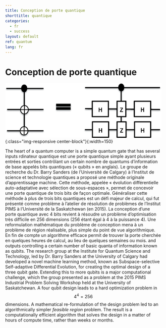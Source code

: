 ```yaml
---
title: Conception de porte quantique
shorttitle: quantique
categories:
  - fr
  - success
layout: default
ref: quantum
lang: fr 
---
```


# Conception de porte quantique

![Qgate](/img/portfolio/QuantumGate.png){:class="img-responsive center-block"}{:width=150}

The heart of a quantum computer is a simple quantum gate that has several inputs
rdinateur quantique est une porte quantique simple ayant plusieurs entrées et
sorties contrôlant un certain nombre de quantums d’information de base appelés
bits quantiques (« qubits » en anglais). Le groupe de recherche du Dr. Barry
Sanders (de l’Université de Calgary) à l’Institut de science et technologie
quantiques a proposé une méthode originale d’apprentissage machine. Cette
méthode, appelée « évolution différentielle auto-adaptative avec sélection de
sous-espaces », permet de concevoir une porte quantique de trois bits de façon
optimale. Généraliser cette méthode à plus de trois bits quantiques est un défi
majeur de calcul, qui fut présenté comme problème à l’atelier de résolution de
problèmes de l’Institut PIMS à l’Université de la Saskatchewan (en 2015). La
conception d’une porte quantique avec 4 bits revient à résoudre un problème
d’optimisation très difficile en 256 dimensions (256 étant égal à 4 à la
puissance 4). Une reformulation mathématique du problème de conception mena à un
problème de région réalisable, plus simple du point de vue algorithmique. En fin
de compte un algorithme efficace permit de trouver la porte cherchée en quelques
heures de calcul, au lieu de quelques semaines ou mois.
and outputs controlling a certain number of basic quanta of information known as
qubits. The research group at the Institute for Quantum Science and Technology,
led by Dr. Barry Sanders at the University of Calgary had developed a novel
machine learning method, known as Subspace-selective Self-adaptive Differential
Evolution, for creating the optimal design of a three qubit gate. Extending this
to more qubits is a major computational challenge, which the group presented as
a problem at the 2015 PIMS Industrial Problem Solving Workshop held at the
University of Saskatchewan.  A four qubit design leads to a hard optimization
problem in $$4^4 = 256$$  dimensions. A mathematical re-formulation of the
design problem led to an algorithmically simpler *feasible region* problem. The
result is a computationally efficient algorithm that solves the design in a
matter of hours of compute time, rather than weeks or months. 
